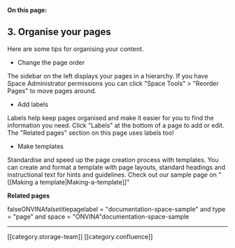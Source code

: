 

 **On this page:** 




## 3. Organise your pages
Here are some tips for organising your content.


* Change the page order

The sidebar on the left displays your pages in a hierarchy. If you have Space Administrator permissions you can click "Space Tools" > "Reorder Pages" to move pages around.


* Add labels

Labels help keep pages organised and make it easier for you to find the information you need. Click "Labels" at the bottom of a page to add or edit. The "Related pages" section on this page uses labels too!


* Make templates

Standardise and speed up the page creation process with templates. You can create and format a template with page layouts, standard headings and instructional text for hints and guidelines. Check out our sample page on "[[Making a template|Making-a-template]]"

 **Related pages** 

falseONVINAfalsetitlepagelabel = "documentation-space-sample" and type = "page" and space = "ONVINA"documentation-space-sample



*****

[[category.storage-team]] 
[[category.confluence]] 
